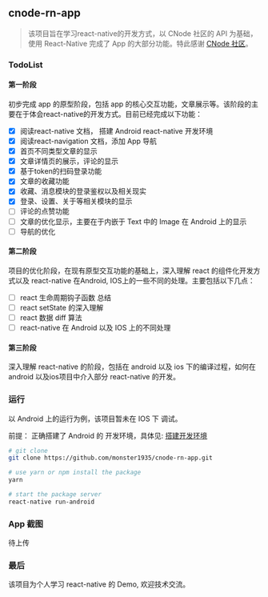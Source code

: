 ## cnode-rn-app

> 该项目旨在学习react-native的开发方式，以 CNode 社区的 API 为基础，使用 React-Native 完成了 App 的大部分功能。特此感谢 [CNode 社区](https://cnodejs.org/)。

### TodoList

#### 第一阶段

初步完成 app 的原型阶段，包括 app 的核心交互功能，文章展示等。该阶段的主要在于体会react-native的开发方式。目前已经完成以下功能：

- [x] 阅读react-native 文档， 搭建 Android react-native 开发环境
- [x] 阅读react-navigation 文档，添加 App 导航
- [x] 首页不同类型文章的显示
- [x] 文章详情页的展示，评论的显示
- [x] 基于token的扫码登录功能
- [x] 文章的收藏功能
- [x] 收藏、消息模块的登录鉴权以及相关现实
- [x] 登录、设置、关于等相关模块的显示
- [ ] 评论的点赞功能
- [ ] 文章的优化显示，主要在于内嵌于 Text 中的 Image 在 Android 上的显示
- [ ] 导航的优化

#### 第二阶段

项目的优化阶段，在现有原型交互功能的基础上，深入理解 react 的组件化开发方式以及 react-native 在Android, IOS上的一些不同的处理。主要包括以下几点：

- [ ] react 生命周期钩子函数 总结
- [ ] react setState 的深入理解
- [ ] react 数据 diff 算法
- [ ] react-native 在 Android 以及 IOS 上的不同处理

#### 第三阶段

深入理解 react-native 的阶段，包括在 android 以及 ios 下的编译过程，如何在 android 以及ios项目中介入部分 react-native 的开发。


### 运行

以 Android 上的运行为例，该项目暂未在 IOS 下 调试。

前提： 正确搭建了 Android 的 开发环境，具体见: [搭建开发环境](https://reactnative.cn/docs/0.51/getting-started.html#content)

```bash
# git clone
git clone https://github.com/monster1935/cnode-rn-app.git

# use yarn or npm install the package
yarn

# start the package server
react-native run-android

```
### App 截图

待上传

### 最后

该项目为个人学习 react-native 的 Demo, 欢迎技术交流。
